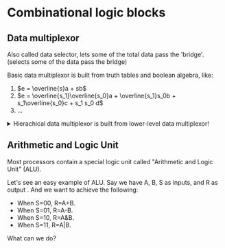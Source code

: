 # Combinational logic blocks

## Data multiplexor

Also called data selector, lets some of the total data pass the 'bridge'.
(selects some of the data pass the bridge)

Basic data multiplexor is built from truth tables and boolean algebra, like:

1.  $e = \overline{s}a + sb$
1.  $e = \overline{s_1}\overline{s_0}a + \overline{s_1}s_0b + s_1\overline{s_0}c + s_1 s_0 d$
1.  ...

<details>
<summary>Hierachical data multiplexor is built from lower-level data multiplexor!</summary>

![Hierachical-data-multiplexor](hierachical-mux.png)
</details>

## Arithmetic and Logic Unit

Most processors contain a special logic unit called "Arithmetic and Logic Unit"
(ALU).

Let's see an easy example of ALU. Say we have A, B, S as inputs, and R as output
. And we want to achieve the following: 

*   When S=00, R=A+B.
*   When S=01, R=A-B.
*   When S=10, R=A&B.
*   When S=11, R=A|B.

What can we do?
